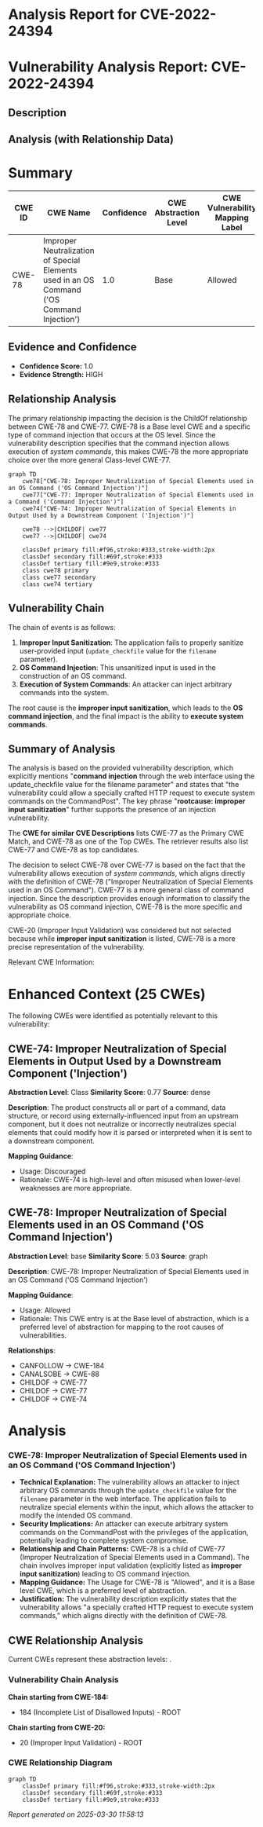 # Analysis Report for CVE-2022-24394

# Vulnerability Analysis Report: CVE-2022-24394

## Description



## Analysis (with Relationship Data)

# Summary
| CWE ID | CWE Name | Confidence | CWE Abstraction Level | CWE Vulnerability Mapping Label | CWE-Vulnerability Mapping Notes |
|---|---|---|---|---|---|
| CWE-78 | Improper Neutralization of Special Elements used in an OS Command ('OS Command Injection') | 1.0 | Base | Allowed | Primary CWE |

## Evidence and Confidence

*   **Confidence Score:** 1.0
*   **Evidence Strength:** HIGH

## Relationship Analysis
The primary relationship impacting the decision is the ChildOf relationship between CWE-78 and CWE-77. CWE-78 is a Base level CWE and a specific type of command injection that occurs at the OS level. Since the vulnerability description specifies that the command injection allows execution of *system commands*, this makes CWE-78 the more appropriate choice over the more general Class-level CWE-77.

```mermaid
graph TD
    cwe78["CWE-78: Improper Neutralization of Special Elements used in an OS Command ('OS Command Injection')"]
    cwe77["CWE-77: Improper Neutralization of Special Elements used in a Command ('Command Injection')"]
    cwe74["CWE-74: Improper Neutralization of Special Elements in Output Used by a Downstream Component ('Injection')"]
    
    cwe78 -->|CHILDOF| cwe77
    cwe77 -->|CHILDOF| cwe74
    
    classDef primary fill:#f96,stroke:#333,stroke-width:2px
    classDef secondary fill:#69f,stroke:#333
    classDef tertiary fill:#9e9,stroke:#333
    class cwe78 primary
    class cwe77 secondary
    class cwe74 tertiary
```

## Vulnerability Chain
The chain of events is as follows:
1.  **Improper Input Sanitization**: The application fails to properly sanitize user-provided input (`update_checkfile` value for the `filename` parameter).
2.  **OS Command Injection**: This unsanitized input is used in the construction of an OS command.
3.  **Execution of System Commands**: An attacker can inject arbitrary commands into the system.

The root cause is the **improper input sanitization**, which leads to the **OS command injection**, and the final impact is the ability to **execute system commands**.

## Summary of Analysis
The analysis is based on the provided vulnerability description, which explicitly mentions "**command injection** through the web interface using the update_checkfile value for the filename parameter" and states that "the vulnerability could allow a specially crafted HTTP request to execute system commands on the CommandPost". The key phrase "**rootcause: improper input sanitization**" further supports the presence of an injection vulnerability.

The **CWE for similar CVE Descriptions** lists CWE-77 as the Primary CWE Match, and CWE-78 as one of the Top CWEs. The retriever results also list CWE-77 and CWE-78 as top candidates.

The decision to select CWE-78 over CWE-77 is based on the fact that the vulnerability allows execution of *system commands*, which aligns directly with the definition of CWE-78 ("Improper Neutralization of Special Elements used in an OS Command"). CWE-77 is a more general class of command injection. Since the description provides enough information to classify the vulnerability as OS command injection, CWE-78 is the more specific and appropriate choice.

CWE-20 (Improper Input Validation) was considered but not selected because while **improper input sanitization** is listed, CWE-78 is a more precise representation of the vulnerability.

Relevant CWE Information:

# Enhanced Context (25 CWEs)
The following CWEs were identified as potentially relevant to this vulnerability:

## CWE-74: Improper Neutralization of Special Elements in Output Used by a Downstream Component ('Injection')
**Abstraction Level**: Class
**Similarity Score**: 0.77
**Source**: dense

**Description**:
The product constructs all or part of a command, data structure, or record using externally-influenced input from an upstream component, but it does not neutralize or incorrectly neutralizes special elements that could modify how it is parsed or interpreted when it is sent to a downstream component.

**Mapping Guidance**:
- Usage: Discouraged
- Rationale: CWE-74 is high-level and often misused when lower-level weaknesses are more appropriate.

## CWE-78: Improper Neutralization of Special Elements used in an OS Command ('OS Command Injection')
**Abstraction Level**: base
**Similarity Score**: 5.03
**Source**: graph

**Description**:
CWE-78: Improper Neutralization of Special Elements used in an OS Command ('OS Command Injection')

**Mapping Guidance**:
- Usage: Allowed
- Rationale: This CWE entry is at the Base level of abstraction, which is a preferred level of abstraction for mapping to the root causes of vulnerabilities.

**Relationships**:
- CANFOLLOW -> CWE-184
- CANALSOBE -> CWE-88
- CHILDOF -> CWE-77
- CHILDOF -> CWE-77
- CHILDOF -> CWE-74

# Analysis

### CWE-78: Improper Neutralization of Special Elements used in an OS Command ('OS Command Injection')
*   **Technical Explanation:** The vulnerability allows an attacker to inject arbitrary OS commands through the `update_checkfile` value for the `filename` parameter in the web interface. The application fails to neutralize special elements within the input, which allows the attacker to modify the intended OS command.
*   **Security Implications:** An attacker can execute arbitrary system commands on the CommandPost with the privileges of the application, potentially leading to complete system compromise.
*   **Relationship and Chain Patterns:** CWE-78 is a child of CWE-77 (Improper Neutralization of Special Elements used in a Command). The chain involves improper input validation (explicitly listed as **improper input sanitization**) leading to OS command injection.
*   **Mapping Guidance:** The Usage for CWE-78 is "Allowed", and it is a Base level CWE, which is a preferred level of abstraction.
*   **Justification:** The vulnerability description explicitly states that the vulnerability allows "a specially crafted HTTP request to execute system commands," which aligns directly with the definition of CWE-78.


## CWE Relationship Analysis

Current CWEs represent these abstraction levels: .


### Vulnerability Chain Analysis

**Chain starting from CWE-184:**
- 184 (Incomplete List of Disallowed Inputs) - ROOT


**Chain starting from CWE-20:**
- 20 (Improper Input Validation) - ROOT



### CWE Relationship Diagram

```mermaid
graph TD
    classDef primary fill:#f96,stroke:#333,stroke-width:2px
    classDef secondary fill:#69f,stroke:#333
    classDef tertiary fill:#9e9,stroke:#333
```



*Report generated on 2025-03-30 11:58:13*

